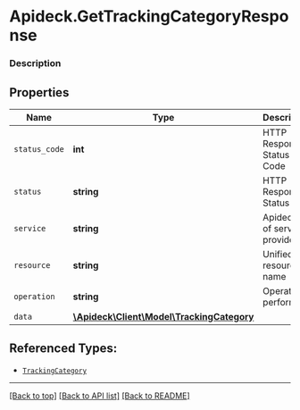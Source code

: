 # Apideck.GetTrackingCategoryResponse

### Description

## Properties
Name | Type | Description | Notes
------------ | ------------- | ------------- | -------------
`status_code` | **int** | HTTP Response Status Code | 
`status` | **string** | HTTP Response Status | 
`service` | **string** | Apideck ID of service provider | 
`resource` | **string** | Unified API resource name | 
`operation` | **string** | Operation performed | 
`data` | [**\Apideck\Client\Model\TrackingCategory**](TrackingCategory.md) |  | 





## Referenced Types:





* [`TrackingCategory`](TrackingCategory.md)

---

[[Back to top]](#) [[Back to API list]](../../../../README.md#documentation-for-api-endpoints) [[Back to README]](../../../../README.md)


